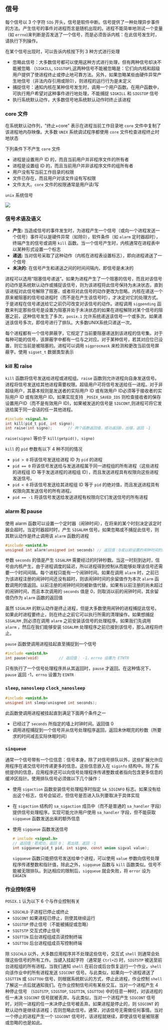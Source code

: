 ## 信号

每个信号以 3 个字符 `SIG` 开头，信号是软件中断。信号提供了一种处理异步事件的方法。产生信号的事件对进程而言是随机出现的。进程不能简单地测试一个变量（如 `errno`)来判断是否发送了一个信号，而是必须告诉内核：在此信号发生时，请执行下列操作。

在某个信号出现时，可以告诉内核按下列 3 种方式进行处理

* 忽略此信号：大多数信号都可以使用这种方式进行处理，但有两种信号却决不能被忽略 （`SIGKILL`, `SIGSTOP`),这两种信号不能被忽略是：它们向内核和超级用户提供了使进程终止或停止地可靠方法。另外，如果忽略某些由硬件异常产生地信号（非法内存引用或除0），则进程的运行行为是未定义
* 捕捉信号：通知内核在某种信号发生时，调用一个用户函数。在用户函数中，可执行用户希望对这种事件进行地处理，不能捕捉 `SIGKILL` 和 `SIGSTOP` 信号
* 执行系统默认动作，大多数信号地系统默认动作时终止该进程

### core 文件

在系统默认动作列，"终止+core" 表示在进程当前工作目录地 `core` 文件中复制了该进程地内存映像。大多数 `UNIX` 系统调试程序都使用 `core` 文件检查进程终止时地状态

下列条件下不产生 `core` 文件

* 进程是设置用户 ID 的，而且当前用户并非程序文件的所有者
* 进程是设置组 ID 的，而且当前用户并非该程序文件的组所有者
* 用户没有写当前工作目录的权限
* 文件已存在，而且用户对该文件设有写权限
* 文件太大。`core` 文件的权限通常是用户读/写

`unix` 系统信号

![](./Images/系统信号.png)

### 信号术语及语义

* **产生:** 当造成信号的事件发生时，为进程产生一个信号（或向一个进程发送一个信号）事件可以是硬件异常（如除0），软件条件（如 `alarm` 定时器超时），终端产生的信号或调用 `kill` 函数。当一个信号产生时，内核通常在进程表中以某种形式设置一个标志
* **递送:** 当对信号采取了这种动作（内核在进程表设置标志），即向进程递送了一个信号
* **未决的:** 在信号产生和递送之间的时间间隔内，即信号是未决的

进程可以选用“阻塞信号递送”。如果为进程产生了一个阻塞的信号，而且对该信号的动作是系统默认动作或捕捉该信号，则为该进程将此信号保持为未决状态，直到该进程对此信号解除了阻塞，或者将对此信号的动作更改为忽略。内核在递送一个原来被阻塞的信号给进程时（而不是在产生该信号时），才决定对它的处理方式。于是进程在信号递送给它之前仍可改变对该信号的动作。进程调用 `sigpending` 函数来判定那些信号是设置为阻塞并处于未决状态的如果在进程解除对某个信号的阻塞之前，这种信号发生了多次，`posix.1` 允许系统递送该信号一个或多次。如果递送该信号多次，即信号进行了排队。大多数UNIX系统只递送一次。

每个进程都有一个信号屏蔽字，它规定了当前要阻塞递送到该进程的信号集。对于每种可能的信号，该屏蔽字中都有一位与之对应。对于某种信号，若其对应位已设置，则它当前是被阻塞的。进程可以调用 `sigprocmask` 来检测和更改当前信号屏蔽字。使用 `sigset_t` 数据类型表示

### kill 和 raise

`kill` 函数将信号发送给进程或进程组。`raise` 函数则允许进程向自身发送信号。进程将信号发送给其他进程需要权限。超级用户可将信号发送给任一进程。对于非超级用户，其基本规则是发送者的实际用户 ID 或有效用户 ID必须等于接收者的实际用户 ID 或有效用户 ID。如果实现支持 `_POSIX_SAVED_IDS` 则检查接收者的保存设置用户ID（而不是有效用户 ID)，如果被发送的信号是 `SIGCONT`,则进程可将它发送给属于同一会话的任一其他进程。

```c
#include <signal.h>
int kill(pid_t pid, int signo);
int raise(int signo);		// 两个函数返回值，成功返回0，出错，返回 -1
```

`raise(signo)` 等价于 `kill(getpid(), signo)`

`kill` 的 `pid` 参数有以下 4 种不同的情况

* `pid > 0` 	将该信号发送给进程 ID 为 `pid` 的进程
* `pid == 0`    将该信号发送给与发送进程属于同一进程组的所有进程（这些进程的进程组 ID 等于发送进程的进程组 ID），而且发送进程具有权限向这些进程发送信号。
* `pid < 0`   将该信号发送给其进程组 ID 等于 `pid` 的绝对值，而且发送进程具有权限向其发送信号的所有进程。
* `pid == -1` 将该信号发送给发送进程有权限向它们发送信号的所有进程

### alarm 和 pause

使用 alarm 函数可以设置一个定时器（闹钟时间），在将来的某个时刻决定该定时器会超时。当定时器超时时，产生 `SIGALRM` 信号。如果忽略或不捕捉此信号，则其默认动作是终止调用该 `alarm` 函数的进程

```c
#include <unistd.h>
unsigned int alarm(unsigned int seconds) // 返回值：0或以前设置的闹钟时间的余留秒数
```

参数 `seconds` 的值是产生 `SIGALRM` 需要经过的时钟秒数。当这一时刻到达时，信号由内核产生，由于进程调度的延迟，所以进程得到控制从而能够处理该信号还需要一个时间间隔。每个进程只能有一个闹钟时间。如果在调用 `alarm` 时，之前已为该进程注册的闹钟时间还没有超时，则该闹钟时间的余留值作为本次 `alarm` 函数调用的值返回。以前注册的闹钟时间则被新值代替。如果有以前注册的尚未超过的闹钟时间，而且本次调用的 `seconds` 值是 0，则取消以前的闹钟时间，其余留值仍作为 `alarm` 函数的返回值

虽然 `SIGALRM` 的默认动作是终止进程，但是大多数使用闹钟的进程捕捉此信号。如果此时进程要终止，则在终止之前它可以执行所需的清理操作。如果想捕捉 `SIGALRM` ,则必须在调用 `alarm` 之前安装该信号的处理程序。如果我们先调用 `alarm` ，然后在我们能够安装 `SIGALRM` 处理程序之前已接到该信号，那么进程将终止。

`pause` 函数使调用进程挂起直至捕捉到一个信号

```c
#include <unistd.h>
int pause(void)			// 返回值： -1，errno 设置为 ETNTR
```

只有执行了一个信号处理程序并从其返回时，`pause` 才返回。在这种情况下，`pause` 返回 -1，`errno` 设置为 `EINTR`

### `sleep`, `nanosleep` `clock_nanosleep`

```c
#include <unistd.h>
unsigned int sleep(unisgned int seconds);
```

此函数使调用进程被挂起直到满足下面两个条件之一

* 已经过了 `seconds` 所指定的墙上时钟时间。返回值 0
* 调用进程捕捉到一个信号并从信号处理程序返回，返回未休眠完的秒数（所要求的时间减去实际休眠时间）

### `sinqueue`

通常一个信号带有一个位信息：信号本身。除了对信号排队以外，这些扩展允许应用程序在递交信号时传递更多的信息。这些信息嵌入在 `siginfo` 结构中。除了系统提供的信息，应用程序还可以向信号处理程序传递整数或者指向包含更多信息的缓冲区指针。使用排队信号必须做以下几个操作：

* 使用 `sigaction` 函数安装信号处理程序时指定 `SA_SIGINFO` 标志。如果没有给出这个标志，信号会延迟，但信号是否进入队列要取决于具体实现

* 在 `sigaction` 结构的 `sa_sigaction` 成员中（而不是普通的 `sa_handler` 字段）提供信号处理程序。实现可能允许用户使用 `sa_handler` 字段，但不能获取 `sigqueue` 函数发送出来的额外信息

* 使用 `sigqueue` 函数发送信号

  ```c
  # include <signal.h>
  // 返回值：若成功，返回 0； 若出错，返回 -1
  int sigqueue(pid_t pid, int signo, const union sigval value);
  ```

  `sigqueue` 函数只能把信号发送给单个进程，可以使用 `value` 参数向信号处理程序传递整数和指针值，除此之外，`sigqueue` 函数与 `kill` 函数类似。信号不能被无限排队。到达相应的限制后，`sigqueue` 就会失败，将 `error` 设为 `EAGAIN`

### 作业控制信号

`POSIX.1` 认为以下 6 个与作业控制有关

* `SIGCHLD`  子进程已停止或终止
* `SIGCONT`   如果进程已停止，则使其继续运行
* `SIGSTOP`    停止信号（不能被捕捉或忽略）
* `SIGTSTP`     交互式停止信号
* `SIGTTIN`     后台进程组成员读控制终端
* `SIGTTOU`     后台进程组成员写控制终端

除 `SIGCHLD` 以外，大多数应用程序并不处理这些信号，交互式 `shell` 则通常会处理这些信号的所有工作。当键入挂起字符（通常是 `Ctrl+Z`) 时，`SIGTSTP` 被送至前台进程组的所有进程。当我们通知 `shell` 在前台或后台恢复运行一个作业，`shell` 向该作业中的所有进程发送 `SIGCONT` 信号。与此类似，如果向一个进程递送了 `SIGTTIN` 或 `SIGTTOU` 信号，则根据系统默认的方式，停止此进程，作业控制 `shell` 了解这一点后就通知我们。在作业控制信号间有某些交互。当对一个进程产生 4 种停止信号 （`SIGTSTP`, `SIGSTOP`, `SIGTTIN`, `SIGTTOU`) 中的任意一种时，对该进程的任一未决 `SIGCONT` 信号就被丢弃。与此类似，当对一个进程产生 `SIGCONT` 信号时，对同一进程的任一未决停止信号被丢弃。如果进程是停止的，则 `SIGCONT` 的默认动作是继续该进程；否则忽略此信号。通常，对该信号无需做任何事情。当对一个停止的进程产生一个 `SIGCONT` 信号时，该进程就继续，即使该信号是被阻塞或忽略的也是如此。